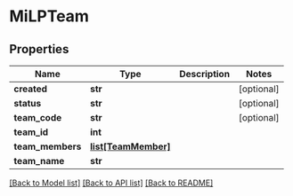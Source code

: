 # MiLPTeam

## Properties
Name | Type | Description | Notes
------------ | ------------- | ------------- | -------------
**created** | **str** |  | [optional] 
**status** | **str** |  | [optional] 
**team_code** | **str** |  | [optional] 
**team_id** | **int** |  | 
**team_members** | [**list[TeamMember]**](TeamMember.md) |  | 
**team_name** | **str** |  | 

[[Back to Model list]](../README.md#documentation-for-models) [[Back to API list]](../README.md#documentation-for-api-endpoints) [[Back to README]](../README.md)

